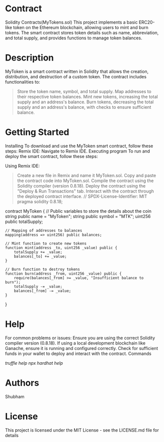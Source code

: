 # Contract
Solidity Contracts(MyTokens.sol)
This project implements a basic ERC20-like token on the Ethereum blockchain, allowing users to mint and burn tokens. The smart contract stores token details such as name, abbreviation, and total supply, and provides functions to manage token balances.

# Description
MyToken is a smart contract written in Solidity that allows the creation, distribution, and destruction of a custom token. The contract includes functionalities to:

>Store the token name, symbol, and total supply.
>Map addresses to their respective token balances.
>Mint new tokens, increasing the total supply and an address's balance.
>Burn tokens, decreasing the total supply and an address's balance, with checks to ensure sufficient balance.

 
# Getting Started
Installing
To download and use the MyToken smart contract, follow these steps:
Remix IDE:
Navigate to Remix IDE.
Executing program
To run and deploy the smart contract, follow these steps:

Using Remix IDE:
>Create a new file in Remix and name it MyToken.sol.
>Copy and paste the contract code into MyToken.sol.
>Compile the contract using the Solidity compiler (version 0.8.18).
>Deploy the contract using the "Deploy & Run Transactions" tab.
>Interact with the contract through the deployed contract interface.
>// SPDX-License-Identifier: MIT
pragma solidity 0.8.18;

contract MyToken {
    // Public variables to store the details about the coin
    string public name = "MyToken";
    string public symbol = "MTK";
    uint256 public totalSupply;

    // Mapping of addresses to balances
    mapping(address => uint256) public balances;

    // Mint function to create new tokens
    function mint(address _to, uint256 _value) public {
        totalSupply += _value;
        balances[_to] += _value;
    }

    // Burn function to destroy tokens
    function burn(address _from, uint256 _value) public {
        require(balances[_from] >= _value, "Insufficient balance to burn");
        totalSupply -= _value;
        balances[_from] -= _value;
    }
}



# Help
For common problems or issues:
Ensure you are using the correct Solidity compiler version (0.8.18).
If using a local development blockchain like Ganache, ensure it is running and configured correctly.
Check for sufficient funds in your wallet to deploy and interact with the contract.
Commands 

*truffle help*
*npx hardhat help*



# Authors
Shubham
# License
This project is licensed under the MIT License - see the LICENSE.md file for details

